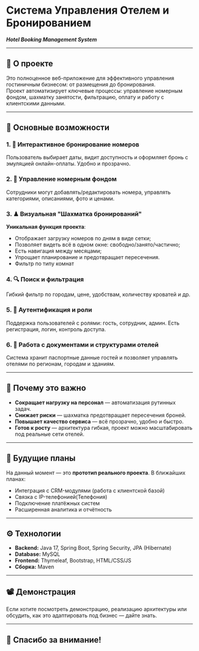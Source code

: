 # Система Управления Отелем и Бронированием  
_**Hotel Booking Management System**_

---

## 📌 О проекте

Это полноценное веб-приложение для эффективного управления гостиничным бизнесом: от размещения до бронирования.  
Проект автоматизирует ключевые процессы: управление номерным фондом, шахматку занятости, фильтрацию, оплату и работу с клиентскими данными.

---

## 🚀 Основные возможности

### 1. 📅 Интерактивное бронирование номеров  
Пользователь выбирает даты, видит доступность и оформляет бронь с эмуляцией онлайн-оплаты. Удобно и прозрачно.

### 2. 🏨 Управление номерным фондом  
Сотрудники могут добавлять/редактировать номера, управлять категориями, описаниями, фото и ценами.

### 3. ♟ Визуальная "Шахматка бронирований"  
**Уникальная функция проекта**:
- Отображает загрузку номеров по дням в виде сетки;
- Позволяет видеть всё в одном окне: свободно/занято/частично;
- Есть навигация между месяцами;
- Упрощает планирование и предотвращает пересечения.
- Фильтр по типу комнат

### 4. 🔍 Поиск и фильтрация  
Гибкий фильтр по городам, цене, удобствам, количеству кроватей и др.

### 5. 🔐 Аутентификация и роли  
Поддержка пользователей с ролями: гость, сотрудник, админ. Есть регистрация, логин, контроль доступа.

### 6. 🧾 Работа с документами и структурами отелей  
Система хранит паспортные данные гостей и позволяет управлять отелями по регионам, городам и зданиям.

---

## 🎯 Почему это важно

- **Сокращает нагрузку на персонал** — автоматизация рутинных задач.
- **Снижает риски** — шахматка предотвращает пересечения броней.
- **Повышает качество сервиса** — всё прозрачно, удобно и быстро.
- **Готов к росту** — архитектура гибкая, проект можно масштабировать под реальные сети отелей.

---

## 🔭 Будущие планы

На данный момент — это **прототип реального проекта**. В ближайших планах:
- Интеграция с CRM-модулями (работа с клиентской базой)
- Связка с IP-телефонией(Телефония)
- Подключение платёжных систем 
- Расширенная аналитика и отчётность

---

## ⚙️ Технологии

- **Backend:** Java 17, Spring Boot, Spring Security, JPA (Hibernate)  
- **Database:** MySQL  
- **Frontend:** Thymeleaf, Bootstrap, HTML/CSS/JS  
- **Сборка:** Maven  

---

## 📽 Демонстрация

Если хотите посмотреть демонстрацию, реализацию архитектуры или обсудить, как это адаптировать под бизнес — дайте знать.

---

## 🙏 Спасибо за внимание!

